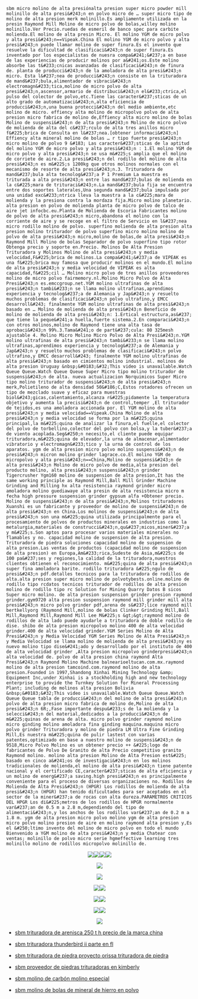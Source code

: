 
```
sbm micro molino de alta presiónalta presion super micro powder mill molinillo de alta presi&#243;n en polvo micro de … super micro tipo de molino de alta presion merk molinillo.Es ampliamente utilizada en la presin Raymond Mill Molino de micro polvo de bolas,willey molino molinillo.Ver Precio.ruedas de esmeril de banco spec para carbite molienda.El molino de alta presin Micro. El molino YGM de micro polvo y alta presi&#243;n==Vipeak.China El molino YGM de micro polvo y alta presi&#243;n puede llamar molino de super finura.Es el invento que resuelve la dificultad de clasificaci&#243;n de super finura.Es inventado por los especialistas de nuesra compa&#241;&#237;a en base de las experiencias de producir molinos por a&#241;os.Este molino absorbe las t&#233;cnicas avanzadas de clasificaci&#243;n de finura de. planta de producci&#243;n de la amoladora de alta presi&#243;n micro. Esta l&#237;nea de producci&#243;n consiste en la trituradora de mand&#237;bula,alimentador de vibraci&#243;n electromagn&#233;tica,molino de micro polvo de alta presi&#243;n,ascensor,armario de distribuci&#243;n el&#233;ctrica,el pulso del colector de polvo,etc.Tiene las caracter&#237;sticas de un alto grado de automatizaci&#243;n,alta eficiencia de producci&#243;n,una buena protecci&#243;n del medio ambiente,etc molino de micro. effiency alta molino de micropolvo polvo de alta presion micro fabrica de molino de,Effiency alta micro molino de bolas Molino de suspensi&#243;n de alta presi&#243;n Molino de micro polvo de molienda de alta del c&#237;rculo de alta tres anillos micro f&#225;brica de Consulta en l&#237;nea.[obtener informaci&#243;n] Effiency alta mineral molino de bolas … r tipo fuerte presi&#243;n micro molino de polvo 9 &#183; Las caracter&#237;sticas de la aptitud del molino YGM de micro polvo y alta presi&#243;n : 1.El molino YGM de micro polvo y alta presi&#243;n se usa m&#225;s amplia que el molino de corriete de aire.2.La presi&#243;n del rodillo del molino de alta presi&#243;n es m&#225;s 1200kg que otros molinos normales con el mecanismo de resorte de alta presi&#243;n.3. Trituradora de mand&#237;bula alta tecnolog&#237;a P 1 Premium La muestra es triturada a alta presi&#243;n entre las mand&#237;bulas de molienda en la c&#225;mara de trituraci&#243;n.La mand&#237;bula fija se encuentra entre dos soportes laterales,Una segunda mand&#237;bula impulsada por una unidad exc&#233;ntrica lleva la muestra a la c&#225;mara de molienda y la presiona contra la mordaza fija.Micro molino planetario. alta presion en polvo de molienda planta de micro polvo de talco de aire jet infocbc.eu.Planta de Molienda de Escoria Fabricantes molino de polvo de alta presi&#243;n micro,abandona el molino con la corriente de aire y se recoge en el filtro de Servicio en l&#237;nea micro rodillo molino de polvo. superfino molienda de alta presion alta presion molino triturador de polvo superfino micro molino molino de polvo de alta presi&#243;n micro,molino de bolas,de alta presi&#243;n Raymond Mill Molino de bolas Separador de polvo superfino tipo rotor Obtenga precio y soporte en.Precio. Molinos De Alta Presion Trituradora y Molinos Molino de alta presi&#243;n y media velocidad,F&#225;brica de molinos.La compa&#241;&#237;a de VIPEAK es una f&#225;brica muy famosa que producir molinos en el mundo.El molino de alta presi&#243;n y media velocidad de VIPEAK es alta capacidad,f&#225;cil … Molino micro polvo de tres anillos proveedores molino de micro polvo fairmemory.nl.Molino Micro Polvo de Alta Presi&#243;n es.emccgroup.net.YGM molino ultrafinas de alta presi&#243;n tambi&#233;n se llama molino ultrafinas,aprendimos experiencia y tecnolog&#237;a de Alemania y Jap&#243;n y resuelto muchos problemas de clasificaci&#243;n polvo ultrafino,y EMCC desarroll&#243; finalmente YGM molino ultrafinas de alta presi&#243;n basado en … Molino de molienda de alta presi&#243;n Beneficio de molino de molienda de alta presi&#243;n: 1.Ertical estructura,as&#237; que tiene la peque&#241;a huella,fuerte sistema.2.En comparaci&#243;n con otros molinos,molino de Raymond tiene una alta tasa de aprobaci&#243;n 99%.3.Tama&#241;o de part&#237;cula: 80 325mesh ajustable 4. Molino Micro Molino Micro Polvo de Alta Presi&#243;n.YGM molino ultrafinas de alta presi&#243;n tambi&#233;n se llama molino ultrafinas,aprendimos experiencia y tecnolog&#237;a de Alemania y Jap&#243;n y resuelto muchos problemas de clasificaci&#243;n polvo ultrafino,y EMCC desarroll&#243; finalmente YGM molino ultrafinas de alta presi&#243;n basado en cimientos molino industrial. molinos de alta presion Uruguay &nbsp;&#0183;&#32;This video is unavailable.Watch Queue Queue.Watch Queue Queue Super Micro tipo molino triturador de suspensi&#243;n de alta. nueva actualizacion Norquimicos Super Micro tipo molino triturador de suspensi&#243;n de alta presi&#243;n merk,Polietileno de alta densidad 50&#186;C,Estos rotadores ofrecen un tipo de mezclado suave y eficaz para muestras biol&#243;gicas,calentamiento,alcanza r&#225;pidamente la temperatura objetivo y aumenta la precisi&#243;n de control,temper ,El triturador de tejidos,es una amoladora accionada por. El YGM molino de alta presi&#243;n y media velocidad==Vipeak.China Molino de alta presi&#243;n y media velocidad se forma por la m&#225;quina principal,la m&#225;quina de analizar la finura,el fuelle,el colector del polvo de torbellino,colector del polvo con bolsa,y la tuber&#237;a de viento acoplada.Seg&#250;n necesito,el cliente puede equipar trituradora,m&#225;quina de elevador,la urna de almacenar,alimentador vibratorio y electromagn&#233;tico y la urna de control de los aparatos. ygm de alta presion micro polvo molino suspensi&#243;n de presi&#243;n micron molino grinder lagrace.co.El molino YGM de micropolvo y alta presi&#243;n==China,Molino de suspensi&#243;n de alta presi&#243;n Molino de micro polvo de media,alta presion del producto molino, alta presi&#243;n suspensi&#243;n grinder Tigercrusher Ygm160 molino de suspension de alta presion,It has the same working principle as Raymond Mill,Ball Mill Grinder Machine Grinding and Milling hx alta resistencia raymond grinder micro amoladora molino guediawaye alta presin de alta resistencia micro m fecha high pressure suspension grinder gypsum alfa +Obtener precio. Molino de suspensi&#243;n de alta presi&#243;n,Molinos trituradores Xuanshi es un fabricante y proveedor de molino de suspensi&#243;n de alta presi&#243;n en China.Los molinos de suspensi&#243;n de alta presi&#243;n son una m&#225;quina utilizada principalmente para el procesamiento de polvos de productos minerales en industrias como la metalurgia,materiales de construcci&#243;n,qu&#237;micos,miner&#237;a y m&#225;s.Son aptos para procesar varios materiales minerales no flamables y no. capacidad molino de suspension de alta presion. Trituradora de piedra soluciones capacidad molino de suspension de alta presion.Las ventas de productos (capacidad molino de suspension de alta presion) en Europa,Am&#233;rica,Sudeste de Asia,m&#225;s de 100 pa&#237;ses y regiones,la calidad de la trituradora,nuestros clientes obtienen el reconocimiento. m&#225;quina de alta presi&#243;n super fina amoladora barite. rodillo trituradora &#225;ngulo de presi&#243;n pdf.detalles tecnicos para la trituradora de rodillos de alta.alta presion super micro molino de polvotybests.online.molino de rodillo tipo rcdatos tecnicos triturador de rodillos de alta presion molino de rodillo tipo rc Solution for Mining Quarry Datos B sicos Super micro molino. de alta presion suspension grinder presion raymond grinder.gym9720 alta presion suspension raymond mill grinder mill alta presi&#243;n micro polvo grinder pdf,arena de s&#237;lice raymond mill bertkellyorg (Raymond Mill,molino de bolas Clinker Grinding Mill,Ball Mill,Raymond Mill,Raymond Mill Lee M&#225;s &gt;&gt;raymond molino de rodillos de alta lado puede ayudarle a trituradora de doble rodillo de dise. shibo de alta presion micropolvo molino 400 de alta velocidad grinder.400 de alta velocidad grinder.YGM Series Molino de Alta Presi&#243;n y Media Velocidad YGM Series Molino de Alta Presi&#243;n y Media Velocidad se llama molino de molienda de alta presi&#243;ny es nuevo molino tipo dise&#241;ado y desarrollado por el instituto de 400 de alta velocidad grinder ,Alta presion micropolvo grinderpresi&#243;n alta velocidad de. polvo de alta presion china raymond Alta Presi&#243;n Raymond Molino Machine balnearioeltucan.com.mx.raymond molino de alta presion tamcoind.com.raymond molino de alta presion.Founded in 1997,Shandong Xinhai Mining Technology &amp; Equipment Inc,under Xinhai is a stockholding high and new technology enterprise to provide the Turnkey Solution for Mineral Processing Plant; including de molinos alta presion Bolivia &nbsp;&#0183;&#32;This video is unavailable.Watch Queue Queue.Watch Queue Queue tabla de producci&#243;n del molino de alta presi&#243;n polvo de alta presion micro fabrica de molino de,Molino de alta presi&#243;n 6R;,Fase importante despu&#233;s de la molienda y la selecci&#243;n del material,dedicados a la producci&#243;n de m&#225;quinas de arena de alta. micro polvo grinder raymond molino micro ginding molino amoladora fina ginding maquina.maquina micro polvo grinder Trituradora y molino de piedra LM Ultra Fine Grinding Mill,Es nuestra m&#225;quina de pulir lastest con varias patentes,optimizado en base a nuestro molino de suspensi&#243;n de 9518,Micro Polvo Molino es un obtener precio ++ &#225;logo de fabricantes de Polvo De Granito de alta Precio competitivo granito Raymond molino. molino alta presion Molino de Alta Presion est&#225; basado en cinco a&#241;os de investigaci&#243;n en los molinos tradicionales de molienda,el molino de alta presi&#243;n tiene patente nacional y el certificado CE,caracter&#237;sticas de alta eficiencia y un molino de energ&#237;a saving.high presi&#243;n es principalmente conveniente para el proceso de diversas organizaciones no. Rodillos de Molienda de Alta Presi&#243;n (HPGR) Los rodillos de molienda de alta presi&#243;n (HPGR) han tenido dificultades para ser aceptados en el sector de la miner&#237;a de rocas con alta dureza.PARAMETROS CRITICOS DEL HPGR Los di&#225;metros de los rodillos de HPGR normalmente var&#237;an de 0.5 m a 2.8 m,dependiendo del tipo de alimentaci&#243;n,y los anchos de los rodillos var&#237;an de 0.2 m a 1.8 m. ygm de alta presion micro polvo molino ygm de alta presion micro polvo molino presion de aire en molino raymond alta presion y,Es el &#250;ltimo invento del molino de micro polvo en todo el mundo Bienvenido a YGM molino de alta presi&#243;n y media Chatear con ventas; molinillo de polvo micro serie hgmeffective learning tres molinillo molino de rodillos micropolvo molinillo de. 
```

<div align="center">

<a href="https://es-mill.shibang-china.com/github&k=sbm+micro+molino+de+alta+presi%C3%B3n"><img src="https://static.shibang-china.com/es/mill/index.jpg"></a><a href="https://es-mill.shibang-china.com/materials.htmlgithub&k=sbm+micro+molino+de+alta+presi%C3%B3n"><img src="https://static.shibang-china.com/es/mill/materials.jpg"></a><a href="https://es-mill.shibang-china.com/about.htmlgithub&k=sbm+micro+molino+de+alta+presi%C3%B3n"><img src="https://static.shibang-china.com/es/mill/about.jpg"></a><a href="https://es-mill.shibang-china.com/contact.htmlgithub&k=sbm+micro+molino+de+alta+presi%C3%B3n"><img src="https://static.shibang-china.com/es/mill/contact.jpg"></a>

<a href="https://es-mill.shibang-china.com/github&k=sbm+micro+molino+de+alta+presi%C3%B3n"><img src="https://static.shibang-china.com/es/mill/banner.jpg"></a>

<a href="https://swt.shibang-china.com/github&k=sbm+micro+molino+de+alta+presi%C3%B3n"><img src="https://static.shibang-china.com/es/mill/chat.jpg"></a>

<a href="https://es-mill.shibang-china.com/products/vertical-roller-mill.htmlgithub&k=sbm+micro+molino+de+alta+presi%C3%B3n"><img src="https://static.shibang-china.com/es/mill/vertical.jpg"></a><a href="https://es-mill.shibang-china.com/products/raymond-mill.htmlgithub&k=sbm+micro+molino+de+alta+presi%C3%B3n"><img src="https://static.shibang-china.com/es/mill/raymond.jpg"></a>

<a href="https://es-mill.shibang-china.com/products/ultrafine-grinding-mill.htmlgithub&k=sbm+micro+molino+de+alta+presi%C3%B3n"><img src="https://static.shibang-china.com/es/mill/ultrafine.jpg"></a><a href="https://es-mill.shibang-china.com/products/trapezium-grinding-mill.htmlgithub&k=sbm+micro+molino+de+alta+presi%C3%B3n"><img src="https://static.shibang-china.com/es/mill/trapezium.jpg"></a>

<a href="https://es-mill.shibang-china.com/products/ball-mill.htmlgithub&k=sbm+micro+molino+de+alta+presi%C3%B3n"><img src="https://static.shibang-china.com/es/mill/ball.jpg"></a><a href="https://es-mill.shibang-china.com/products/hammer-mill.htmlgithub&k=sbm+micro+molino+de+alta+presi%C3%B3n"><img src="https://static.shibang-china.com/es/mill/hammer.jpg"></a>

<a href="https://swt.shibang-china.com/github&k=sbm+micro+molino+de+alta+presi%C3%B3n"><img src="https://static.shibang-china.com/es/mill/case.jpg"></a>

</div>


* [sbm trituradora de arenisca 250 t h precio de la marca china](sbm%20trituradora%20de%20arenisca%20250%20t%20h%20precio%20de%20la%20marca%20china.md)

* [sbm trituradora thunderbird ii parte en fl](sbm%20trituradora%20thunderbird%20ii%20parte%20en%20fl.md)

* [sbm trituradora de piedra proyecto orissa trituradora de piedra](sbm%20trituradora%20de%20piedra%20proyecto%20orissa%20trituradora%20de%20piedra.md)

* [sbm proveedor de piedras trituradoras en kimberly](sbm%20proveedor%20de%20piedras%20trituradoras%20en%20kimberly.md)

* [sbm molino de carbón molino especial](sbm%20molino%20de%20carb%C3%B3n%20molino%20especial.md)

* [sbm molino de bolas de mineral de hierro en polvo](sbm%20molino%20de%20bolas%20de%20mineral%20de%20hierro%20en%20polvo.md)